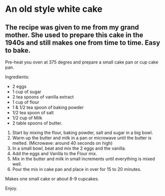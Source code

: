 # An old style white cake

## The recipe was given to me from my grand mother. She used to prepare this cake in the 1940s and still makes one from time to time. Easy to bake.

Pre-heat you oven at 375 degres and prepare a small cake pan or cup cake pan.

Ingredients:
- 2 eggs
- 1 cup of sugar
- 2 tea spoons of vanilla extract
- 1 cup of flour
- 1 & 1/2 tea spoon of baking powder
- 1/2 tea spoon of salt
- 1/2 cup of Milk
- 2 table spoons of butter.

1. Start by mixing the flour, baking powder, salt and sugar in a big bowl.
2. Warm up the butter and milk in a pan or microwave until the butter is melted.
    (Microwave: around 40 seconds on high)
3. In a small bowl, beat and mix the 2 eggs and the vanilla.
4. Add the eggs and Vanilla to the Flour mix. 
5. Mix in the butter and milk in small increments until everything is mixed well.
6. Pour the mix in cake pan and place in over for 15 to 20 minutes.

Makes one small cake or about 8-9 cupcakes.

Enjoy.
